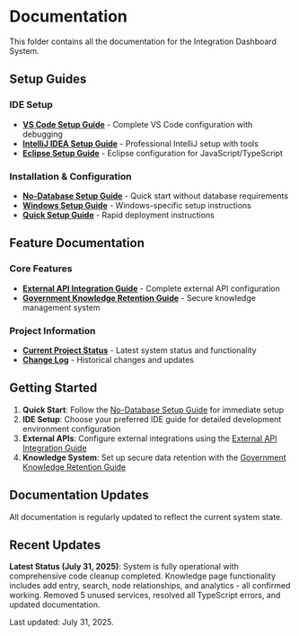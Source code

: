 # Documentation

This folder contains all the documentation for the Integration Dashboard System.

## Setup Guides

### IDE Setup
- **[VS Code Setup Guide](SETUP_GUIDE_VSCODE.md)** - Complete VS Code configuration with debugging
- **[IntelliJ IDEA Setup Guide](SETUP_GUIDE_INTELLIJ.md)** - Professional IntelliJ setup with tools
- **[Eclipse Setup Guide](SETUP_GUIDE_ECLIPSE.md)** - Eclipse configuration for JavaScript/TypeScript

### Installation & Configuration
- **[No-Database Setup Guide](NO_DATABASE_SETUP.md)** - Quick start without database requirements
- **[Windows Setup Guide](WINDOWS_SETUP.md)** - Windows-specific setup instructions
- **[Quick Setup Guide](QUICK_SETUP.md)** - Rapid deployment instructions

## Feature Documentation

### Core Features
- **[External API Integration Guide](EXTERNAL_API_INTEGRATION_GUIDE.md)** - Complete external API configuration
- **[Government Knowledge Retention Guide](KNOWLEDGE_RETENTION_GUIDE.md)** - Secure knowledge management system

### Project Information
- **[Current Project Status](CURRENT_PROJECT_STATUS.md)** - Latest system status and functionality
- **[Change Log](CHANGELOG.md)** - Historical changes and updates

## Getting Started

1. **Quick Start**: Follow the [No-Database Setup Guide](NO_DATABASE_SETUP.md) for immediate setup
2. **IDE Setup**: Choose your preferred IDE guide for detailed development environment configuration
3. **External APIs**: Configure external integrations using the [External API Integration Guide](EXTERNAL_API_INTEGRATION_GUIDE.md)
4. **Knowledge System**: Set up secure data retention with the [Government Knowledge Retention Guide](KNOWLEDGE_RETENTION_GUIDE.md)

## Documentation Updates

All documentation is regularly updated to reflect the current system state. 

## Recent Updates

**Latest Status (July 31, 2025)**: System is fully operational with comprehensive code cleanup completed. Knowledge page functionality includes add entry, search, node relationships, and analytics - all confirmed working. Removed 5 unused services, resolved all TypeScript errors, and updated documentation.

Last updated: July 31, 2025.